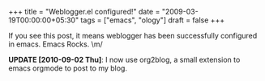 +++
title = "Weblogger.el configured!"
date = "2009-03-19T00:00:00+05:30"
tags = ["emacs", "ology"]
draft = false
+++

If you see this post, it means weblogger has been successfully
configured in emacs.  Emacs Rocks. \m/

**UPDATE <span class="timestamp-wrapper"><span class="timestamp">[2010-09-02 Thu]</span></span>**: I now use org2blog, a small extension to
 emacs orgmode to post to my blog.
